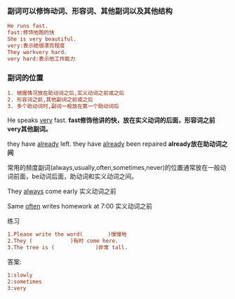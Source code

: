 ### 副词可以修饰动词、形容词、其他副词以及其他结构

```ini
He runs fast.
fast:修饰他跑的快
She is very beautiful.
very:表示她很漂亮程度
They workvery hard.
very hard:表示他工作能力
```

### 副词的位置

```ini
1. 根据情况放在助动词之后,实义动词之前或之后
2. 形容词之前,其他副词之前或之后
3. 多个助动词时,副词一般放在第一个助动词后
```

He speaks <u>very</u> fast.
**fast修饰他讲的快，放在实义动词的后面，形容词之前 very其他副词。**

they have <u>already</u> left.
they have <u>already</u> been repaired
**already放在助动词之间**

常用的频度副词(always,usually,often,sometimes,never)的位置通常放在一般动词前面，be动词后面，助动词和实义动词之间。

They <u>always</u> come early
实义动词之前

Same <u>often</u> writes homework at 7:00
实义动词之前

练习

```ini
1.Please write the word(		)慢慢地
2.They (			)有时 come here.
3.The tree is (				)非常 tall.
```

答案:

```ini
1:slowly
2:sometimes
3:very
```

